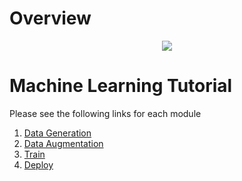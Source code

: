 # Overview

<p align="center">
   <img src="https://github.com/dogadogan/InfraredTags/tree/main/readme_img/overview.jpg">
</p>

# Machine Learning Tutorial

Please see the following links for each module

1. [Data Generation](https://github.com/dogadogan/InfraredTags/blob/main/ml_tutorial/data_generation.md)
2. [Data Augmentation](https://github.com/dogadogan/InfraredTags/blob/main/ml_tutorial/data_augmentation.md)
3. [Train](https://github.com/dogadogan/InfraredTags/blob/main/ml_tutorial/train.md)
4. [Deploy](https://github.com/dogadogan/InfraredTags/blob/main/ml_tutorial/deploy.md)


